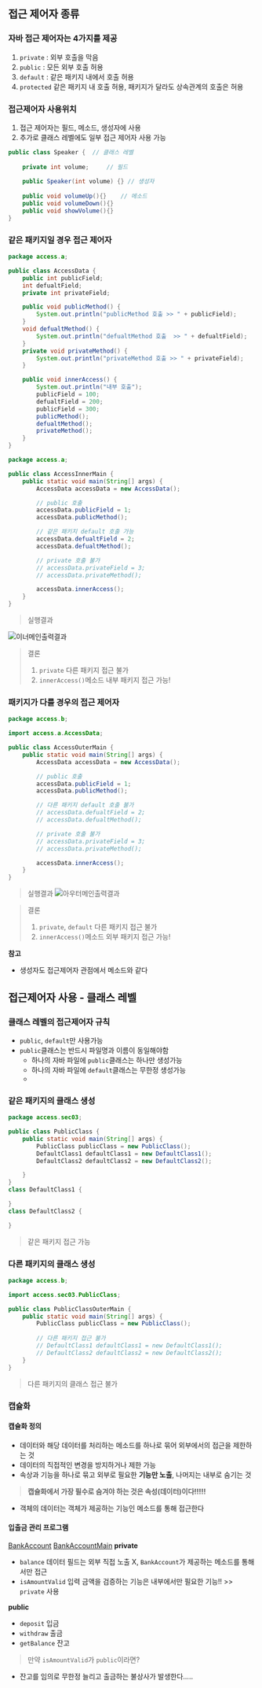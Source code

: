 ## 접근 제어자 종류

### 자바 접근 제어자는 4가지를 제공
1. `private` : 외부 호출을 막음
2. `public` : 모든 외부 호출 허용
3. `default` : 같은 패키지 내에서 호출 허용
4. `protected` 같은 패키지 내 호출 허용, 패키지가 달라도 상속관계의 호출은 허용

### 접근제어자 사용위치 
1. 접근 제어자는 필드, 메소드, 생성자에 사용
2. 추가로 클래스 레벨에도 일부 접근 제어자 사용 가능
 
```java
public class Speaker {  // 클래스 레벨
    
    private int volume;     // 필드
    
    public Speaker(int volume) {} // 생성자
    
    public void volumeUp(){}    // 메소드
    public void volumeDown(){}
    public void showVolume(){}
}
```

### 같은 패키지일 경우 접근 제어자
```java
package access.a;

public class AccessData {
    public int publicField;
    int defualtField;
    private int privateField;

    public void publicMethod() {
        System.out.println("publicMethod 호출 >> " + publicField);
    }
    void defualtMethod() {
        System.out.println("defualtMethod 호출  >> " + defualtField);
    }
    private void privateMethod() {
        System.out.println("privateMethod 호출 >> " + privateField);
    }

    public void innerAccess() {
        System.out.println("내부 호출");
        publicField = 100;
        defualtField = 200;
        publicField = 300;
        publicMethod();
        defualtMethod();
        privateMethod();
    }
}
```
```java
package access.a;

public class AccessInnerMain {
    public static void main(String[] args) {
        AccessData accessData = new AccessData();

        // public 호출
        accessData.publicField = 1;
        accessData.publicMethod();

        // 같은 패키지 default 호출 가능
        accessData.defualtField = 2;
        accessData.defualtMethod();

        // private 호출 불가
        // accessData.privateField = 3;
        // accessData.privateMethod();

        accessData.innerAccess();
    }
}
```
> 실행결과

![이너메인출력결과](https://github.com/king-dong-gun/Java_basic/assets/160683545/96ebf49b-a61d-4b4c-ba28-6edc6ec76a7d)



> 결론
> 1. `private` 다른 패키지 접근 불가
> 2. `innerAccess()`메소드 내부 패키지 접근 가능!

### 패키지가 다를 경우의 접근 제어자
```java
package access.b;

import access.a.AccessData;

public class AccessOuterMain {
    public static void main(String[] args) {
        AccessData accessData = new AccessData();

        // public 호출
        accessData.publicField = 1;
        accessData.publicMethod();

        // 다른 패키지 default 호출 불가
        // accessData.defualtField = 2;
        // accessData.defualtMethod();

        // private 호출 불가
        // accessData.privateField = 3;
        // accessData.privateMethod();

        accessData.innerAccess();
    }
}
```
> 실행결과
![아우터메인출력결과](https://github.com/king-dong-gun/Java_basic/assets/160683545/388db5a0-3b14-4792-bc03-4c5e9b0bf7da)




> 결론
> 1. `private`, `default` 다른 패키지 접근 불가
> 2. `innerAccess()`메소드 외부 패키지 접근 가능!

**참고** 
- 생성자도 접근제어자 관점에서 메소드와 같다


## 접근제어자 사용 - 클래스 레벨

### 클래스 레벨의 접근제어자 규칙
- `public`, `default`만 사용가능
- `public`클래스는 반드시 파일명과 이름이 동일해야함
    - 하나의 자바 파일에 `public`클래스는 하나만 생성가능
    - 하나의 자바 파일에 `default`클래스는 무한정 생성가능
    - 
### 같은 패키지의 클래스 생성
```java
package access.sec03;

public class PublicClass {
    public static void main(String[] args) {
        PublicClass publicClass = new PublicClass();
        DefaultClass1 defaultClass1 = new DefaultClass1();
        DefaultClass2 defaultClass2 = new DefaultClass2();

    }
}
class DefaultClass1 {

}
class DefaultClass2 {

}
```
> 같은 패키지 접근 가능

### 다른 패키지의 클래스 생성
```java
package access.b;

import access.sec03.PublicClass;

public class PublicClassOuterMain {
    public static void main(String[] args) {
        PublicClass publicClass = new PublicClass();
        
        // 다른 패키지 접근 불가
        // DefaultClass1 defaultClass1 = new DefaultClass1();
        // DefaultClass2 defaultClass2 = new DefaultClass2();
    }
}
```
> 다른 패키지의 클래스 접근 불가


### 캡슐화

#### 캡슐화 정의
- 데이터와 해당 데이터를 처리하는 메소드를 하나로 묶어 외부에서의 접근을 제한하는 것
- 데이터의 직접적인 변경을 방지하거나 제한 가능
- 속상과 기능을 하나로 묶고 외부로 필요한 **기능만 노출**, 나머지는 내부로 숨기는 것
> **캡슐화에서 가장 필수로 숨겨야 하는 것은 속성(데이터)이다!!!!!**
  - 객체의 데이터는 객체가 제공하는 기능인 메소드를 통해 접근한다

#### 입출금 관리 프로그램
[BankAccount](https://github.com/king-dong-gun/Java_basic/blob/master/src/access/encapsulation/BankAccount.java)
[BankAccountMain](https://github.com/king-dong-gun/Java_basic/blob/master/src/access/encapsulation/BankAccountMain.java)
**private**
- `balance` 데이터 필드는 외부 직접 노출 X, `BankAccount`가 제공하는 메소드를 통해서만 접근
- `isAmountValid` 입력 금액을 검증하는 기능은 내부에서만 필요한 기능!! >> `private` 사용

**public**
- `deposit` 입금
- `withdraw` 출금
- `getBalance` 잔고
> 만약 `isAmountValid`가 `public`이라면?
- 잔고를 임의로 무한정 늘리고 출금하는 불상사가 발생한다.....

 